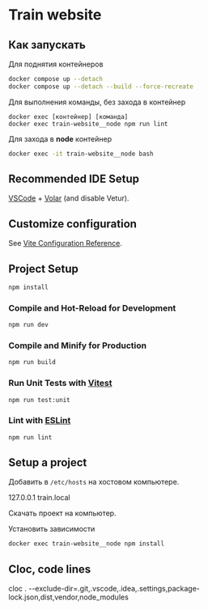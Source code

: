 # Train website

## Как запускать

Для поднятия контейнеров

```bash
docker compose up --detach
docker compose up --detach --build --force-recreate
```

Для выполнения команды, без захода в контейнер

```
docker exec [контейнер] [команда]
docker exec train-website__node npm run lint
```

Для захода в **node** контейнер

```bash
docker exec -it train-website__node bash
```


## Recommended IDE Setup

[VSCode](https://code.visualstudio.com/) + [Volar](https://marketplace.visualstudio.com/items?itemName=Vue.volar) (and disable Vetur).

## Customize configuration

See [Vite Configuration Reference](https://vite.dev/config/).

## Project Setup

```sh
npm install
```

### Compile and Hot-Reload for Development

```sh
npm run dev
```

### Compile and Minify for Production

```sh
npm run build
```

### Run Unit Tests with [Vitest](https://vitest.dev/)

```sh
npm run test:unit
```

### Lint with [ESLint](https://eslint.org/)

```sh
npm run lint
```


## Setup a project

Добавить в `/etc/hosts` на хостовом компьютере.

127.0.0.1 train.local

Скачать проект на компьютер.

Установить зависимости

```bash
docker exec train-website__node npm install
```


## Cloc, code lines

cloc . --exclude-dir=.git,.vscode,.idea,.settings,package-lock.json,dist,vendor,node_modules
